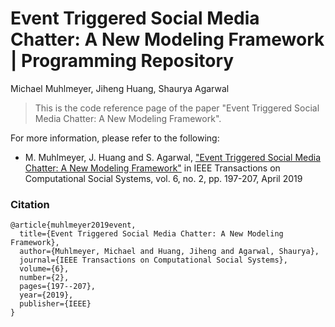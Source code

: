 # Event Triggered Social Media Chatter: A New Modeling Framework | Programming Repository
Michael Muhlmeyer, Jiheng Huang, Shaurya Agarwal

>This is the code reference page of the paper "Event Triggered Social Media Chatter: A New Modeling Framework". 
>    

For more information, please refer to the following: 

  - M. Muhlmeyer, J. Huang and S. Agarwal, ["Event Triggered Social Media Chatter: A New Modeling Framework"](https://ieeexplore.ieee.org/abstract/document/8654733) in IEEE Transactions on Computational Social Systems, vol. 6, no. 2, pp. 197-207, April 2019

### Citation
    @article{muhlmeyer2019event,    
      title={Event Triggered Social Media Chatter: A New Modeling Framework},    
      author={Muhlmeyer, Michael and Huang, Jiheng and Agarwal, Shaurya},    
      journal={IEEE Transactions on Computational Social Systems},    
      volume={6},    
      number={2},    
      pages={197--207},    
      year={2019},    
      publisher={IEEE}    
    }
